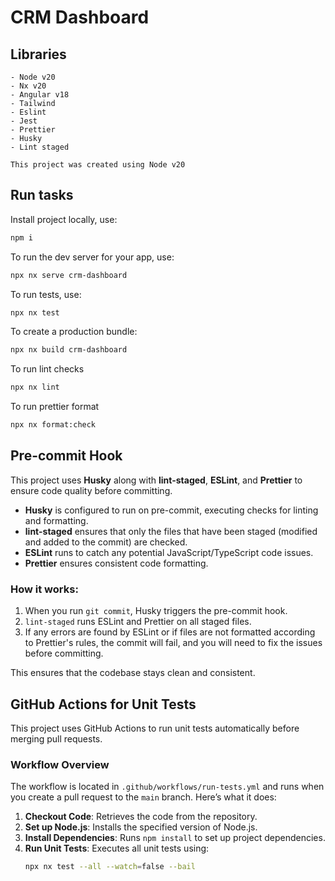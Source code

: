 # CRM Dashboard

## Libraries

    - Node v20
    - Nx v20
    - Angular v18
    - Tailwind
    - Eslint
    - Jest
    - Prettier
    - Husky
    - Lint staged

    This project was created using Node v20

## Run tasks

Install project locally, use:

```sh
npm i
```

To run the dev server for your app, use:

```sh
npx nx serve crm-dashboard
```

To run tests, use:

```sh
npx nx test
```

To create a production bundle:

```sh
npx nx build crm-dashboard
```

To run lint checks

```sh
npx nx lint
```

To run prettier format

```sh
npx nx format:check
```

## Pre-commit Hook

This project uses **Husky** along with **lint-staged**, **ESLint**, and **Prettier** to ensure code quality before committing.

- **Husky** is configured to run on pre-commit, executing checks for linting and formatting.
- **lint-staged** ensures that only the files that have been staged (modified and added to the commit) are checked.
- **ESLint** runs to catch any potential JavaScript/TypeScript code issues.
- **Prettier** ensures consistent code formatting.

### How it works:

1. When you run `git commit`, Husky triggers the pre-commit hook.
2. `lint-staged` runs ESLint and Prettier on all staged files.
3. If any errors are found by ESLint or if files are not formatted according to Prettier's rules, the commit will fail, and you will need to fix the issues before committing.

This ensures that the codebase stays clean and consistent.

## GitHub Actions for Unit Tests

This project uses GitHub Actions to run unit tests automatically before merging pull requests.

### Workflow Overview

The workflow is located in `.github/workflows/run-tests.yml` and runs when you create a pull request to the `main` branch. Here’s what it does:

1. **Checkout Code**: Retrieves the code from the repository.
2. **Set up Node.js**: Installs the specified version of Node.js.
3. **Install Dependencies**: Runs `npm install` to set up project dependencies.
4. **Run Unit Tests**: Executes all unit tests using:
   ```bash
   npx nx test --all --watch=false --bail
   ```
